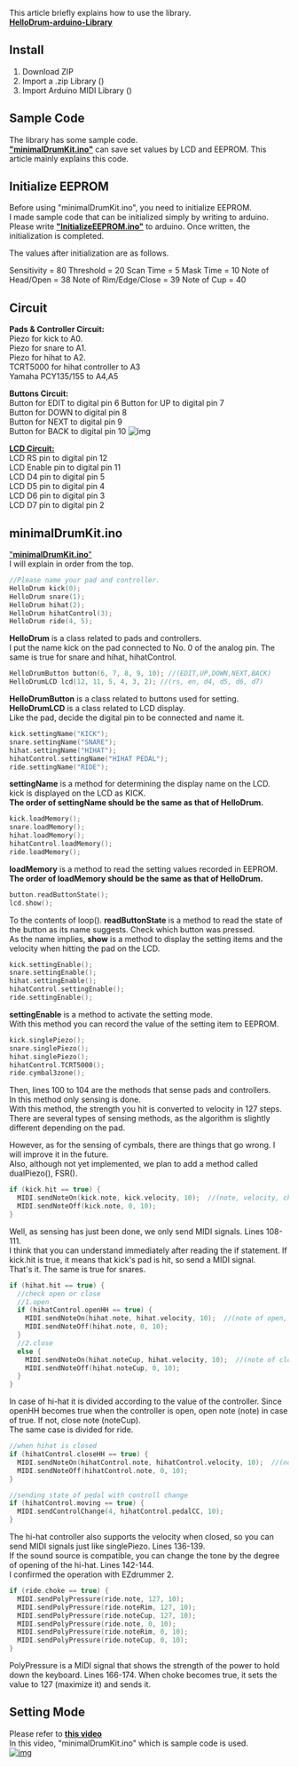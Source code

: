 This article briefly explains how to use the library.  
[**HelloDrum-arduino-Library**](https://github.com/RyoKosaka/HelloDrum-arduino-Library)


## Install

1. Download ZIP
2. Import a .zip Library ()
3. Import Arduino MIDI Library ()

## Sample Code

The library has some sample code.  
[**"minimalDrumKit.ino"**](https://github.com/RyoKosaka/HelloDrum-arduino-Library/blob/master/examples/minimalDrumKit/minimalDrumkit.ino) can save set values by LCD and EEPROM. This article mainly explains this code.  

## Initialize EEPROM

Before using "minimalDrumKit.ino", you need to initialize EEPROM.  
I made sample code that can be initialized simply by writing to arduino. Please write [**"InitializeEEPROM.ino"**](https://github.com/RyoKosaka/HelloDrum-arduino-Library/blob/master/examples/InitializeEEPROM/InitializeEEPROM.ino) to arduino. Once written, the initialization is completed.  

The values after initialization are as follows.

Sensitivity = 80
Threshold = 20
Scan Time = 5
Mask Time = 10
Note of Head/Open = 38
Note of Rim/Edge/Close = 39
Note of Cup = 40

## Circuit

**Pads & Controller Circuit:**  
Piezo for kick to A0.  
Piezo for snare to A1.  
Piezo for hihat to A2.  
TCRT5000 for hihat controller to A3  
Yamaha PCY135/155 to A4,A5  

**Buttons Circuit:**  
Button for EDIT to digital pin 6
Button for UP to digital pin 7  
Button for DOWN to digital pin 8  
Button for NEXT to digital pin 9  
Button for BACK to digital pin 10
![img](https://www.arduino.cc/en/uploads/Tutorial/inputPullupButton.png)

[**LCD Circuit:**](https://www.arduino.cc/en/Tutorial/HelloWorld)  
LCD RS pin to digital pin 12  
LCD Enable pin to digital pin 11  
LCD D4 pin to digital pin 5  
LCD D5 pin to digital pin 4  
LCD D6 pin to digital pin 3  
LCD D7 pin to digital pin 2  

## minimalDrumKit.ino

["**minimalDrumKit.ino**"](https://github.com/RyoKosaka/HelloDrum-arduino-Library/blob/master/examples/minimalDrumKit/minimalDrumkit.ino)  
I will explain in order from the top.  
```cpp
//Please name your pad and controller.
HelloDrum kick(0);
HelloDrum snare(1);
HelloDrum hihat(2);
HelloDrum hihatControl(3);
HelloDrum ride(4, 5);
```  
**HelloDrum** is a class related to pads and controllers.  
I put the name kick on the pad connected to No. 0 of the analog pin. The same is true for snare and hihat, hihatControl.


  
```cpp
HelloDrumButton button(6, 7, 8, 9, 10); //(EDIT,UP,DOWN,NEXT,BACK)
HelloDrumLCD lcd(12, 11, 5, 4, 3, 2); //(rs, en, d4, d5, d6, d7)
```  
**HelloDrumButton** is a class related to buttons used for setting.  
**HelloDrumLCD** is a class related to LCD display.  
Like the pad, decide the digital pin to be connected and name it.


  
```cpp
kick.settingName("KICK");
snare.settingName("SNARE");
hihat.settingName("HIHAT");
hihatControl.settingName("HIHAT PEDAL");
ride.settingName("RIDE");
```  
**settingName** is a method for determining the display name on the LCD.  
kick is displayed on the LCD as KICK.  
**The order of settingName should be the same as that of HelloDrum.**  


  
```cpp
kick.loadMemory();
snare.loadMemory();
hihat.loadMemory();
hihatControl.loadMemory();
ride.loadMemory();
```  
**loadMemory** is a method to read the setting values recorded in EEPROM.  
**The order of loadMemory should be the same as that of HelloDrum.**  



```cpp
button.readButtonState();
lcd.show();
```  
To the contents of loop().
**readButtonState** is a method to read the state of the button as its name suggests. Check which button was pressed.  
As the name implies, **show** is a method to display the setting items and the velocity when hitting the pad on the LCD.



  
```cpp
kick.settingEnable();
snare.settingEnable();
hihat.settingEnable();
hihatControl.settingEnable();
ride.settingEnable();
```  
**settingEnable** is a method to activate the setting mode.  
With this method you can record the value of the setting item to EEPROM.  


```cpp
kick.singlePiezo();
snare.singlePiezo();
hihat.singlePiezo();
hihatControl.TCRT5000();
ride.cymbal3zone();
```  
Then, lines 100 to 104 are the methods that sense pads and controllers.  
In this method only sensing is done.  
With this method, the strength you hit is converted to velocity in 127 steps.  
There are several types of sensing methods, as the algorithm is slightly different depending on the pad.  

However, as for the sensing of cymbals, there are things that go wrong. I will improve it in the future.  
Also, although not yet implemented, we plan to add a method called dualPiezo(), FSR().  



```cpp
if (kick.hit == true) {
  MIDI.sendNoteOn(kick.note, kick.velocity, 10);  //(note, velocity, channel)
  MIDI.sendNoteOff(kick.note, 0, 10);
}
```  
Well, as sensing has just been done, we only send MIDI signals. Lines 108-111.  
I think that you can understand immediately after reading the if statement. If kick.hit is true, it means that kick's pad is hit, so send a MIDI signal.  
That's it. The same is true for snares.


```cpp
if (hihat.hit == true) {
  //check open or close
  //1.open
  if (hihatControl.openHH == true) {
    MIDI.sendNoteOn(hihat.note, hihat.velocity, 10);  //(note of open, velocity, channel)
    MIDI.sendNoteOff(hihat.note, 0, 10);
  }
  //2.close
  else {
    MIDI.sendNoteOn(hihat.noteCup, hihat.velocity, 10);  //(note of close, velocity, channel)
    MIDI.sendNoteOff(hihat.noteCup, 0, 10);
  }
}
```
In case of hi-hat it is divided according to the value of the controller.
Since openHH becomes true when the controller is open, open note (note) in case of true. If not, close note (noteCup).  
The same case is divided for ride.  

```cpp
//when hihat is closed
if (hihatControl.closeHH == true) {
  MIDI.sendNoteOn(hihatControl.note, hihatControl.velocity, 10);  //(note of pedal, velocity, channel)
  MIDI.sendNoteOff(hihatControl.note, 0, 10);
}

//sending state of pedal with controll change
if (hihatControl.moving == true) {
  MIDI.sendControlChange(4, hihatControl.pedalCC, 10);
}
```  
The hi-hat controller also supports the velocity when closed, so you can send MIDI signals just like singlePiezo. Lines 136-139.  
If the sound source is compatible, you can change the tone by the degree of opening of the hi-hat. Lines 142-144.  
I confirmed the operation with EZdrummer 2. 

```cpp
if (ride.choke == true) {
  MIDI.sendPolyPressure(ride.note, 127, 10);
  MIDI.sendPolyPressure(ride.noteRim, 127, 10);
  MIDI.sendPolyPressure(ride.noteCup, 127, 10);
  MIDI.sendPolyPressure(ride.note, 0, 10);
  MIDI.sendPolyPressure(ride.noteRim, 0, 10);
  MIDI.sendPolyPressure(ride.noteCup, 0, 10);
}
```  
PolyPressure is a MIDI signal that shows the strength of the power to hold down the keyboard. Lines 166-174.
When choke becomes true, it sets the value to 127 (maximize it) and sends it.


## Setting Mode

Please refer to [**this video**](http://www.youtube.com/watch?v=She6CrFEwQw)  
In this video, "minimalDrumKit.ino" which is sample code is used.  
[![img](http://img.youtube.com/vi/She6CrFEwQw/0.jpg)](http://www.youtube.com/watch?v=She6CrFEwQw)
